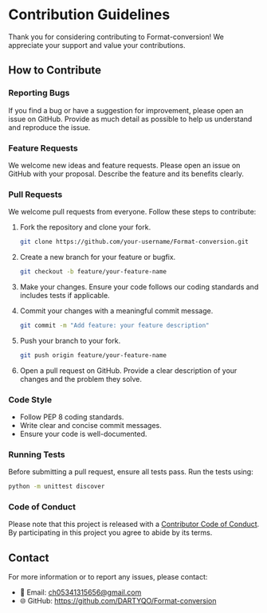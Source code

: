 
# Contribution Guidelines

Thank you for considering contributing to Format-conversion! We appreciate your support and value your contributions.

## How to Contribute

### Reporting Bugs
If you find a bug or have a suggestion for improvement, please open an issue on GitHub. Provide as much detail as possible to help us understand and reproduce the issue.

### Feature Requests
We welcome new ideas and feature requests. Please open an issue on GitHub with your proposal. Describe the feature and its benefits clearly.

### Pull Requests
We welcome pull requests from everyone. Follow these steps to contribute:

1. Fork the repository and clone your fork.
    ```bash
    git clone https://github.com/your-username/Format-conversion.git
    ```

2. Create a new branch for your feature or bugfix.
    ```bash
    git checkout -b feature/your-feature-name
    ```

3. Make your changes. Ensure your code follows our coding standards and includes tests if applicable.

4. Commit your changes with a meaningful commit message.
    ```bash
    git commit -m "Add feature: your feature description"
    ```

5. Push your branch to your fork.
    ```bash
    git push origin feature/your-feature-name
    ```

6. Open a pull request on GitHub. Provide a clear description of your changes and the problem they solve.

### Code Style
- Follow PEP 8 coding standards.
- Write clear and concise commit messages.
- Ensure your code is well-documented.

### Running Tests
Before submitting a pull request, ensure all tests pass. Run the tests using:
```bash
python -m unittest discover
```

### Code of Conduct
Please note that this project is released with a [Contributor Code of Conduct](CODE_OF_CONDUCT.md). By participating in this project you agree to abide by its terms.

## Contact
For more information or to report any issues, please contact:
- 📧 Email: ch05341315656@gmail.com
- 🌐 GitHub: https://github.com/DARTYQO/Format-conversion
